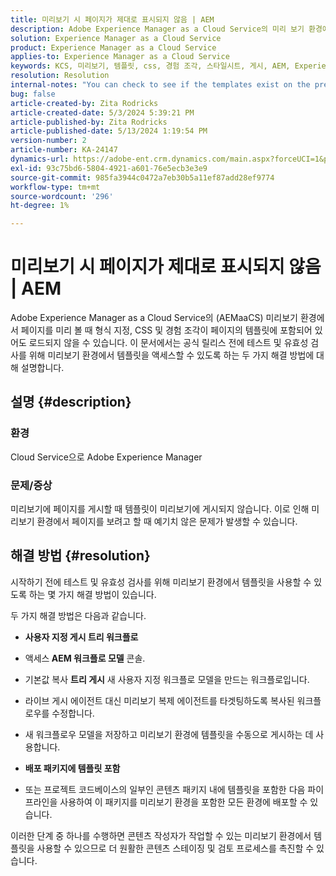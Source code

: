 ```yaml
---
title: 미리보기 시 페이지가 제대로 표시되지 않음 | AEM
description: Adobe Experience Manager as a Cloud Service의 미리 보기 환경에서 페이지를 보는 것이 페이지를 올바르게 표시하지 않는 이유를 알아봅니다.
solution: Experience Manager as a Cloud Service
product: Experience Manager as a Cloud Service
applies-to: Experience Manager as a Cloud Service
keywords: KCS, 미리보기, 템플릿, css, 경험 조각, 스타일시트, 게시, AEM, Experience Manager, AEMaaCS
resolution: Resolution
internal-notes: "You can check to see if the templates exist on the preview server by port forwarding to the preview pod, and then using URL's like this to determine what templates exist: http://localhost:8881/conf/wknd/settings/wcm/templates.7.json"
bug: false
article-created-by: Zita Rodricks
article-created-date: 5/3/2024 5:39:21 PM
article-published-by: Zita Rodricks
article-published-date: 5/13/2024 1:19:54 PM
version-number: 2
article-number: KA-24147
dynamics-url: https://adobe-ent.crm.dynamics.com/main.aspx?forceUCI=1&pagetype=entityrecord&etn=knowledgearticle&id=bda9b10f-7409-ef11-9f8a-6045bd026dc7
exl-id: 93c75bd6-5804-4921-a601-76e5ecb3e3e9
source-git-commit: 985fa3944c0472a7eb30b5a11ef87add28ef9774
workflow-type: tm+mt
source-wordcount: '296'
ht-degree: 1%

---
```


# 미리보기 시 페이지가 제대로 표시되지 않음 | AEM


Adobe Experience Manager as a Cloud Service의 (AEMaaCS) 미리보기 환경에서 페이지를 미리 볼 때 형식 지정, CSS 및 경험 조각이 페이지의 템플릿에 포함되어 있어도 로드되지 않을 수 있습니다. 이 문서에서는 공식 릴리스 전에 테스트 및 유효성 검사를 위해 미리보기 환경에서 템플릿을 액세스할 수 있도록 하는 두 가지 해결 방법에 대해 설명합니다.

## 설명 {#description}


### <b>환경</b>

Cloud Service으로 Adobe Experience Manager



### <b>문제/증상</b>

미리보기에 페이지를 게시할 때 템플릿이 미리보기에 게시되지 않습니다. 이로 인해 미리보기 환경에서 페이지를 보려고 할 때 예기치 않은 문제가 발생할 수 있습니다.


## 해결 방법 {#resolution}


시작하기 전에 테스트 및 유효성 검사를 위해 미리보기 환경에서 템플릿을 사용할 수 있도록 하는 몇 가지 해결 방법이 있습니다.

두 가지 해결 방법은 다음과 같습니다.

- <b>사용자 지정 게시 트리 워크플로</b>
- 액세스<b> AEM 워크플로 모델</b> 콘솔.
- 기본값 복사 <b>트리 게시</b> 새 사용자 지정 워크플로 모델을 만드는 워크플로입니다.
- 라이브 게시 에이전트 대신 미리보기 복제 에이전트를 타겟팅하도록 복사된 워크플로우를 수정합니다.
- 새 워크플로우 모델을 저장하고 미리보기 환경에 템플릿을 수동으로 게시하는 데 사용합니다.




- <b>배포 패키지에 템플릿 포함</b>
- 또는 프로젝트 코드베이스의 일부인 콘텐츠 패키지 내에 템플릿을 포함한 다음 파이프라인을 사용하여 이 패키지를 미리보기 환경을 포함한 모든 환경에 배포할 수 있습니다.


이러한 단계 중 하나를 수행하면 콘텐츠 작성자가 작업할 수 있는 미리보기 환경에서 템플릿을 사용할 수 있으므로 더 원활한 콘텐츠 스테이징 및 검토 프로세스를 촉진할 수 있습니다.
